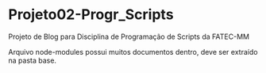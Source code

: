 # Projeto02-Progr_Scripts
Projeto de Blog para Disciplina de Programação de Scripts da FATEC-MM

Arquivo node-modules possui muitos documentos dentro, deve ser extraído na pasta base.
